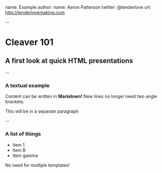 name: Example
author:
  name: Aaron Patterson
  twitter: @tenderlove
  url: http://tenderlovemaking.com

--

# Cleaver 101
## A first look at quick HTML presentations

--

### A textual example

Content can be written in **Markdown!** New lines no longer need two angle brackets.

This will be in a separate paragraph

--

### A list of things

* Item 1
* Item B
* Item gamma

No need for mutliple templates!
